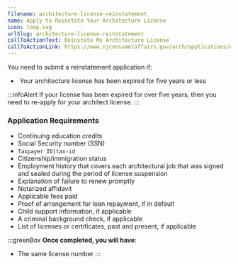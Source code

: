 ```yaml
---
filename: architecture-license-reinstatement
name: Apply to Reinstate Your Architecture License
icon: loop.svg
urlSlug: architecture-license-reinstatement
callToActionText: Reinstate My Architecture License
callToActionLink: https://www.njconsumeraffairs.gov/arch/applications/Application-for-Reinstatement-with-Instructions.pdf
---
```

You need to submit a reinstatement application if:

*  Your architecture license has been expired for five years or less

:::infoAlert 
 If your license has been expired for over five years, then you need to re-apply for your architect license.
:::

### Application Requirements

* Continuing education credits
* Social Security number (SSN)
* `Taxpayer ID|tax-id`
* Citizenship/immigration status
* Employment history that covers each architectural job that was signed and sealed during the period of license suspension 
* Explanation of failure to renew promptly 
* Notarized affidavit 
* Applicable fees paid
* Proof of arrangement for loan repayment, if in default
* Child support information, if applicable
* A criminal background check, if applicable
* List of licenses or certificates, past and present, if applicable


  

 :::greenBox 
   **Once completed, you will have**:

  * The same license number
  :::